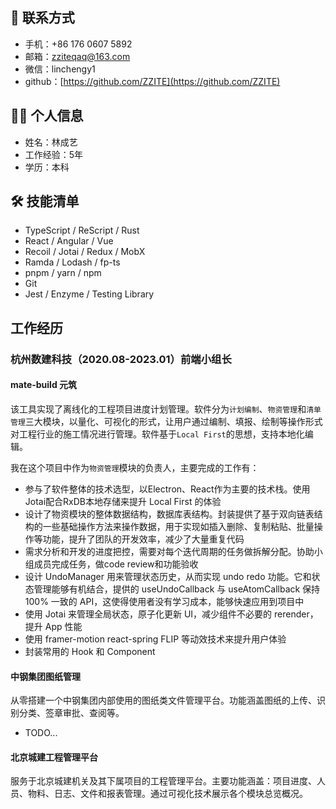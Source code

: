 ## 📧 联系方式

- 手机：+86 176 0607 5892
- 邮箱：zziteqaq@163.com
- 微信：linchengy1
- github：[https://github.com/ZZITE](https://github.com/ZZITE)

## 🧑‍💻 个人信息

- 姓名：林成艺
- 工作经验：5年
- 学历：本科

## 🛠 技能清单

- TypeScript / ReScript /  Rust
- React / Angular / Vue
- Recoil / Jotai / Redux / MobX
- Ramda / Lodash /  fp-ts
- pnpm / yarn / npm
- Git
- Jest / Enzyme / Testing Library

## 工作经历

### 杭州数建科技（2020.08-2023.01）前端小组长

#### mate-build 元筑

该工具实现了离线化的工程项目进度计划管理。软件分为`计划编制`、`物资管理`和`清单管理`三大模块，以量化、可视化的形式，让用户通过编制、填报、绘制等操作形式对工程行业的施工情况进行管理。软件基于`Local First`的思想，支持本地化编辑。

我在这个项目中作为`物资管理`模块的负责人，主要完成的工作有：

- 参与了软件整体的技术选型，以Electron、React作为主要的技术栈。使用Jotai配合RxDB本地存储来提升 Local First 的体验
- 设计了物资模块的整体数据结构，数据库表结构。封装提供了基于双向链表结构的一些基础操作方法来操作数据，用于实现如插入删除、复制粘贴、批量操作等功能，提升了团队的开发效率，减少了大量重复代码
- 需求分析和开发的进度把控，需要对每个迭代周期的任务做拆解分配。协助小组成员完成任务，做code review和功能验收
- 设计 UndoManager 用来管理状态历史，从而实现 undo redo 功能。它和状态管理能够有机结合，提供的 useUndoCallback 与 useAtomCallback 保持 100% 一致的 API，这使得使用者没有学习成本，能够快速应用到项目中
- 使用 Jotai 来管理全局状态，原子化更新 UI，减少组件不必要的 rerender，提升 App 性能
- 使用 framer-motion react-spring FLIP 等动效技术来提升用户体验
- 封装常用的 Hook 和 Component

#### 中钢集团图纸管理

从零搭建一个中钢集团内部使用的图纸类文件管理平台。功能涵盖图纸的上传、识别分类、签章审批、查阅等。

- TODO...

#### 北京城建工程管理平台

服务于北京城建机关及其下属项目的工程管理平台。主要功能涵盖：项目进度、人员、物料、日志、文件和报表管理。通过可视化技术展示各个模块总览概况。